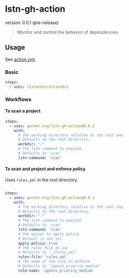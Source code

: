 # lstn-gh-action
version: 0.0.1 (pre-release)

> Monitor and control the behavior of dependencies


## Usage

See [action.yml](action.yml).

### Basic

```yaml
steps:
  - uses: listendev/action@v1
```

### Workflows

#### To scan a project

```yaml
steps:
  - uses: garnet-org/lstn-gh-action@0.0.1
    with:
      # The working directory relative to the root one.
      # Defaults to the root directory.
      workdir: "."
      # The lstn command to execute
      # Defaults to 'scan'
      lstn-command: 'scan'

```

#### To scan and project and enforce policy

Uses `rules.yml` in the root directory.

```yaml

steps:
  - uses: garnet-org/lstn-gh-action@0.0.1
    with:
      # The working directory relative to the root one.
      # Defaults to the root directory.
      workdir: "."
      # The lstn command to execute
      # Defaults to 'scan'
      lstn-command: 'scan'
      # The option to apply policy
      # Default is not set
      apply-policy: true
      # The rules file to use
      # Defaults to './rules.yml'
      rules-file: 'rules.yml'
      # The name of the rule to enforce
      # Defaults to 'ignore_priority_medium'
      rule-name: 'ignore_priority_medium'
```
